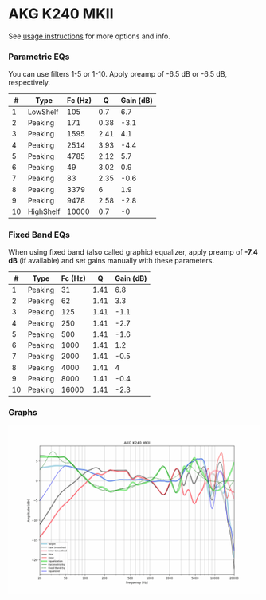 # AKG K240 MKII
See [usage instructions](https://github.com/jaakkopasanen/AutoEq#usage) for more options and info.

### Parametric EQs
You can use filters 1-5 or 1-10. Apply preamp of -6.5 dB or -6.5 dB, respectively.

|   # | Type      |   Fc (Hz) |    Q |   Gain (dB) |
|-----|-----------|-----------|------|-------------|
|   1 | LowShelf  |       105 | 0.7  |         6.7 |
|   2 | Peaking   |       171 | 0.38 |        -3.1 |
|   3 | Peaking   |      1595 | 2.41 |         4.1 |
|   4 | Peaking   |      2514 | 3.93 |        -4.4 |
|   5 | Peaking   |      4785 | 2.12 |         5.7 |
|   6 | Peaking   |        49 | 3.02 |         0.9 |
|   7 | Peaking   |        83 | 2.35 |        -0.6 |
|   8 | Peaking   |      3379 | 6    |         1.9 |
|   9 | Peaking   |      9478 | 2.58 |        -2.8 |
|  10 | HighShelf |     10000 | 0.7  |        -0   |

### Fixed Band EQs
When using fixed band (also called graphic) equalizer, apply preamp of **-7.4 dB** (if available) and set gains manually with these parameters.

|   # | Type    |   Fc (Hz) |    Q |   Gain (dB) |
|-----|---------|-----------|------|-------------|
|   1 | Peaking |        31 | 1.41 |         6.8 |
|   2 | Peaking |        62 | 1.41 |         3.3 |
|   3 | Peaking |       125 | 1.41 |        -1.1 |
|   4 | Peaking |       250 | 1.41 |        -2.7 |
|   5 | Peaking |       500 | 1.41 |        -1.6 |
|   6 | Peaking |      1000 | 1.41 |         1.2 |
|   7 | Peaking |      2000 | 1.41 |        -0.5 |
|   8 | Peaking |      4000 | 1.41 |         4   |
|   9 | Peaking |      8000 | 1.41 |        -0.4 |
|  10 | Peaking |     16000 | 1.41 |        -2.3 |

### Graphs
![](./AKG%20K240%20MKII.png)
